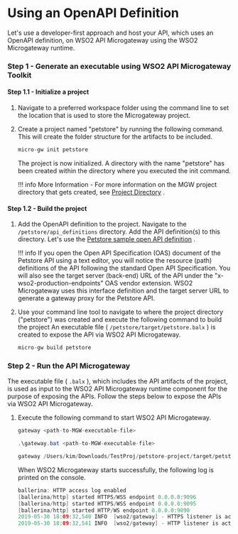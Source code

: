 # Using an OpenAPI Definition

Let's use a developer-first approach and host your API, which uses an OpenAPI definition, on WSO2 API Microgateway using the WSO2 Microgateway runtime.

### Step 1 - Generate an executable using WSO2 API Microgateway Toolkit

#### Step 1.1 - Initialize a project

1.  Navigate to a preferred workspace folder using the command line to set the location that is used to store the Microgateway project.
2.  Create a project named "petstore" by running the following command. This will create the folder structure for the artifacts to be included.

    ``` java
    micro-gw init petstore
    ```

     The project is now initialized. A directory with the name "petstore" has been created within the directory where you executed the init command.

    !!! info
        More Information
        -   For more information on the MGW project directory that gets created, see [Project Directory]({{base_path}}/reference/project-directory/) .

#### Step 1.2 - Build the project

1.  Add the OpenAPI definition to the project.
    Navigate to the `/petstore/api_definitions` directory. Add the API definition(s) to this directory. Let's use the [Petstore sample open API definition](https://github.com/wso2/product-microgateway/blob/master/samples/petstore_basic.yaml) .

    !!! info
        If you open the Open API Specification (OAS) document of the Petstore API using a text editor, you will notice the resource (path) definitions of the API following the standard Open API Specification. You will also see the target server (back-end) URL of the API under the "x-wso2-production-endpoints" OAS vendor extension. WSO2 Microgateway uses this interface definition and the target server URL to generate a gateway proxy for the Petstore API.

2.  Use your command line tool to navigate to where the project directory ("petstore") was created and execute the following command to build the project
    An executable file ( `/petstore/target/petstore.balx` ) is created to expose the API via WSO2 API Microgateway.

    ``` java
    micro-gw build petstore
    ```

### Step 2 - Run the API Microgateway

The executable file ( `.balx` ), which includes the API artifacts of the project, is used as input to the WSO2 API Microgateway runtime component for the purpose of exposing the APIs. Follow the steps below to expose the APIs via WSO2 API Microgateway.

1.  Execute the following command to start WSO2 API Microgateway.

    ``` java tab="Format - Linux/Mac OS"
    gateway <path-to-MGW-executable-file>
    ```

    ``` java tab="Format - Windows OS"
    .\gateway.bat <path-to-MGW-executable-file>
    ```

    ``` java tab="Example"
    gateway /Users/kim/Downloads/TestProj/petstore-project/target/petstore-project.jar
    ```

    When WSO2 Microgateway starts successfully, the following log is printed on the console.

    ``` java
    ballerina: HTTP access log enabled
    [ballerina/http] started HTTPS/WSS endpoint 0.0.0.0:9096
    [ballerina/http] started HTTPS/WSS endpoint 0.0.0.0:9095
    [ballerina/http] started HTTP/WS endpoint 0.0.0.0:9090
    2019-05-30 18:09:32,540 INFO  [wso2/gateway] - HTTPS listener is active on port 9095 
    2019-05-30 18:09:32,541 INFO  [wso2/gateway] - HTTP listener is active on port 9090 
    ```


